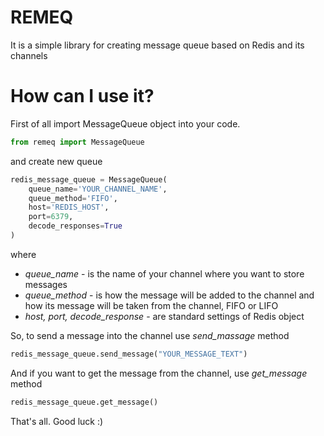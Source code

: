 # REMEQ
It is a simple library for creating message queue based on Redis and its channels

# How can I use it?
First of all import MessageQueue object into your code.
```python
from remeq import MessageQueue
```
and create new queue
```python
redis_message_queue = MessageQueue(
    queue_name='YOUR_CHANNEL_NAME',
    queue_method='FIFO',
    host='REDIS_HOST',
    port=6379,
    decode_responses=True
)
```
where
* _queue_name_ - is the name of your channel where you want to store messages
* _queue_method_ - is how the message will be added to the channel and how its message will be taken from the channel, FIFO or LIFO
* _host, port, decode_response_ - are standard settings of Redis object 

So, to send a message into the channel use _send_massage_ method
```python
redis_message_queue.send_message("YOUR_MESSAGE_TEXT")
```
And if you want to get the message from the channel, use _get_message_ method
```python
redis_message_queue.get_message()
```
That's all. Good luck :)